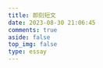 ```yaml
---
title: 即刻短文
date: 2023-08-30 21:06:45
comments: true
aside: false
top_img: false
type: essay
---
```

